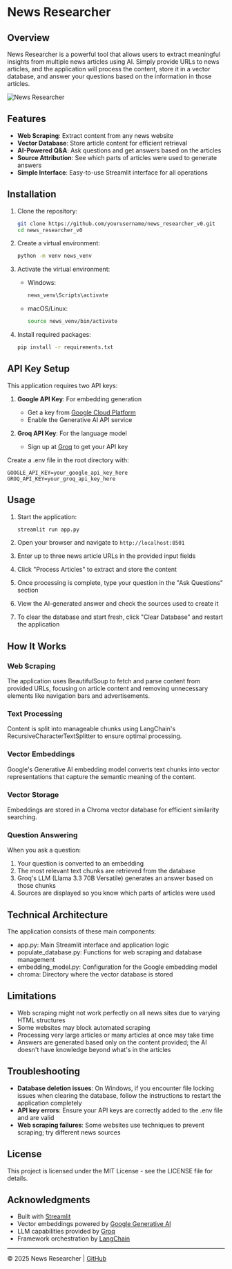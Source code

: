 # News Researcher

## Overview
News Researcher is a powerful tool that allows users to extract meaningful insights from multiple news articles using AI. Simply provide URLs to news articles, and the application will process the content, store it in a vector database, and answer your questions based on the information in those articles.

![News Researcher](https://i.imgur.com/placeholder-image.png)

## Features

- **Web Scraping**: Extract content from any news website
- **Vector Database**: Store article content for efficient retrieval
- **AI-Powered Q&A**: Ask questions and get answers based on the articles
- **Source Attribution**: See which parts of articles were used to generate answers
- **Simple Interface**: Easy-to-use Streamlit interface for all operations

## Installation

1. Clone the repository:
   ```bash
   git clone https://github.com/yourusername/news_researcher_v0.git
   cd news_researcher_v0
   ```

2. Create a virtual environment:
   ```bash
   python -m venv news_venv
   ```

3. Activate the virtual environment:
   - Windows:
     ```bash
     news_venv\Scripts\activate
     ```
   - macOS/Linux:
     ```bash
     source news_venv/bin/activate
     ```

4. Install required packages:
   ```bash
   pip install -r requirements.txt
   ```

## API Key Setup

This application requires two API keys:

1. **Google API Key**: For embedding generation
   - Get a key from [Google Cloud Platform](https://console.cloud.google.com/)
   - Enable the Generative AI API service

2. **Groq API Key**: For the language model
   - Sign up at [Groq](https://console.groq.com/) to get your API key

Create a .env file in the root directory with:
```
GOOGLE_API_KEY=your_google_api_key_here
GROQ_API_KEY=your_groq_api_key_here
```

## Usage

1. Start the application:
   ```bash
   streamlit run app.py
   ```

2. Open your browser and navigate to `http://localhost:8501`

3. Enter up to three news article URLs in the provided input fields

4. Click "Process Articles" to extract and store the content

5. Once processing is complete, type your question in the "Ask Questions" section

6. View the AI-generated answer and check the sources used to create it

7. To clear the database and start fresh, click "Clear Database" and restart the application

## How It Works

### Web Scraping
The application uses BeautifulSoup to fetch and parse content from provided URLs, focusing on article content and removing unnecessary elements like navigation bars and advertisements.

### Text Processing
Content is split into manageable chunks using LangChain's RecursiveCharacterTextSplitter to ensure optimal processing.

### Vector Embeddings
Google's Generative AI embedding model converts text chunks into vector representations that capture the semantic meaning of the content.

### Vector Storage
Embeddings are stored in a Chroma vector database for efficient similarity searching.

### Question Answering
When you ask a question:
1. Your question is converted to an embedding
2. The most relevant text chunks are retrieved from the database
3. Groq's LLM (Llama 3.3 70B Versatile) generates an answer based on those chunks
4. Sources are displayed so you know which parts of articles were used

## Technical Architecture

The application consists of these main components:

- app.py: Main Streamlit interface and application logic
- populate_database.py: Functions for web scraping and database management
- embedding_model.py: Configuration for the Google embedding model
- chroma: Directory where the vector database is stored

## Limitations

- Web scraping might not work perfectly on all news sites due to varying HTML structures
- Some websites may block automated scraping
- Processing very large articles or many articles at once may take time
- Answers are generated based only on the content provided; the AI doesn't have knowledge beyond what's in the articles

## Troubleshooting

- **Database deletion issues**: On Windows, if you encounter file locking issues when clearing the database, follow the instructions to restart the application completely
- **API key errors**: Ensure your API keys are correctly added to the .env file and are valid
- **Web scraping failures**: Some websites use techniques to prevent scraping; try different news sources

## License

This project is licensed under the MIT License - see the LICENSE file for details.

## Acknowledgments

- Built with [Streamlit](https://streamlit.io/)
- Vector embeddings powered by [Google Generative AI](https://cloud.google.com/vertex-ai/generative-ai/docs/embeddings/get-text-embeddings)
- LLM capabilities provided by [Groq](https://groq.com/)
- Framework orchestration by [LangChain](https://www.langchain.com/)

---

© 2025 News Researcher | [GitHub](https://github.com/yourusername/news_researcher_v0)